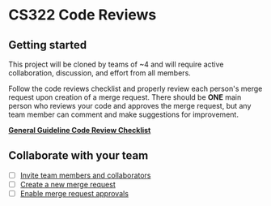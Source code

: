 # CS322 Code Reviews

## Getting started

This project will be cloned by teams of ~4 and will require active collaboration, discussion, and effort from
all members.

Follow the code reviews checklist and properly review each person's merge request upon creation
of a merge request. There should be **ONE** main person who reviews your code and approves the merge request,
but any team member can comment and make suggestions for improvement.

[**General Guideline Code Review Checklist**](https://github.com/mgreiler/code-review-checklist)

## Collaborate with your team

- [ ] [Invite team members and collaborators](https://docs.gitlab.com/ee/user/project/members/)
- [ ] [Create a new merge request](https://docs.gitlab.com/ee/user/project/merge_requests/creating_merge_requests.html)
- [ ] [Enable merge request approvals](https://docs.gitlab.com/ee/user/project/merge_requests/approvals/)
